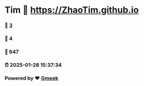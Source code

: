 # Tim :link: https://ZhaoTim.github.io 
### :page_facing_up: [3](https://ZhaoTim.github.io/tag.html) 
### :speech_balloon: 4 
### :hibiscus: 647 
### :alarm_clock: 2025-01-28 15:37:34 
### Powered by :heart: [Gmeek](https://github.com/Meekdai/Gmeek)
